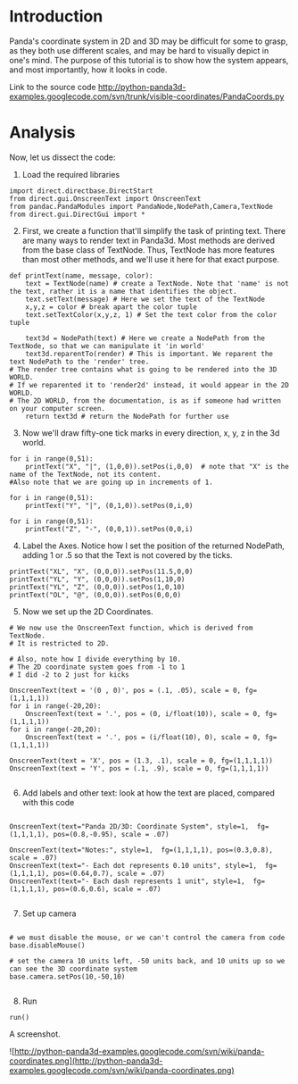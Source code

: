 # Introduction #
Panda's coordinate system in 2D and 3D may be difficult for some to grasp, as they both use different scales, and may be hard to visually depict in one's mind. The purpose of this tutorial is to show how the system appears, and most importantly, how it looks in code.

Link to the source code http://python-panda3d-examples.googlecode.com/svn/trunk/visible-coordinates/PandaCoords.py

# Analysis #
Now, let us dissect the code:

1. Load the required libraries
```
import direct.directbase.DirectStart
from direct.gui.OnscreenText import OnscreenText
from pandac.PandaModules import PandaNode,NodePath,Camera,TextNode
from direct.gui.DirectGui import *
```

2. First, we create a function that'll simplify the task of printing text. There are many ways to render text in Panda3d. Most methods are derived from the base class of TextNode. Thus, TextNode has more features than most other methods, and we'll use it here for that exact purpose.

```
def printText(name, message, color): 
    text = TextNode(name) # create a TextNode. Note that 'name' is not the text, rather it is a name that identifies the object.
    text.setText(message) # Here we set the text of the TextNode
    x,y,z = color # break apart the color tuple
    text.setTextColor(x,y,z, 1) # Set the text color from the color tuple

    text3d = NodePath(text) # Here we create a NodePath from the TextNode, so that we can manipulate it 'in world'
    text3d.reparentTo(render) # This is important. We reparent the text NodePath to the 'render' tree. 
# The render tree contains what is going to be rendered into the 3D WORLD. 
# If we reparented it to 'render2d' instead, it would appear in the 2D WORLD. 
# The 2D WORLD, from the documentation, is as if someone had written on your computer screen.
    return text3d # return the NodePath for further use
```

3. Now we'll draw fifty-one tick marks in every direction, x, y, z in the 3d world.
```
for i in range(0,51):
    printText("X", "|", (1,0,0)).setPos(i,0,0)  # note that "X" is the name of the TextNode, not its content. 
#Also note that we are going up in increments of 1.

for i in range(0,51):
    printText("Y", "|", (0,1,0)).setPos(0,i,0)  
        
for i in range(0,51):
    printText("Z", "-", (0,0,1)).setPos(0,0,i) 
```

4. Label the Axes. Notice how I set the position of the returned NodePath, adding 1 or .5  so that the Text is not covered by the ticks.
```
printText("XL", "X", (0,0,0)).setPos(11.5,0,0) 
printText("YL", "Y", (0,0,0)).setPos(1,10,0) 
printText("YL", "Z", (0,0,0)).setPos(1,0,10) 
printText("OL", "@", (0,0,0)).setPos(0,0,0) 
```

5. Now we set up the 2D Coordinates.
```
# We now use the OnscreenText function, which is derived from TextNode.
# It is restricted to 2D.

# Also, note how I divide everything by 10. 
# The 2D coordinate system goes from -1 to 1
# I did -2 to 2 just for kicks

OnscreenText(text = '(0 , 0)', pos = (.1, .05), scale = 0, fg=(1,1,1,1))
for i in range(-20,20):
    OnscreenText(text = '.', pos = (0, i/float(10)), scale = 0, fg=(1,1,1,1))
for i in range(-20,20):
    OnscreenText(text = '.', pos = (i/float(10), 0), scale = 0, fg=(1,1,1,1))
    
OnscreenText(text = 'X', pos = (1.3, .1), scale = 0, fg=(1,1,1,1))
OnscreenText(text = 'Y', pos = (.1, .9), scale = 0, fg=(1,1,1,1))


```

6. Add labels and other text: look at how the text are placed, compared with this code
```

OnscreenText(text="Panda 2D/3D: Coordinate System", style=1,  fg=(1,1,1,1), pos=(0.8,-0.95), scale = .07)

OnscreenText(text="Notes:", style=1,  fg=(1,1,1,1), pos=(0.3,0.8), scale = .07)
OnscreenText(text="- Each dot represents 0.10 units", style=1,  fg=(1,1,1,1), pos=(0.64,0.7), scale = .07)
OnscreenText(text="- Each dash represents 1 unit", style=1,  fg=(1,1,1,1), pos=(0.6,0.6), scale = .07)
      
```

7. Set up camera
```

# we must disable the mouse, or we can't control the camera from code
base.disableMouse() 

# set the camera 10 units left, -50 units back, and 10 units up so we can see the 3D coordinate system
base.camera.setPos(10,-50,10)
  

```

8. Run
```
run()
```

A screenshot.

![http://python-panda3d-examples.googlecode.com/svn/wiki/panda-coordinates.png](http://python-panda3d-examples.googlecode.com/svn/wiki/panda-coordinates.png)